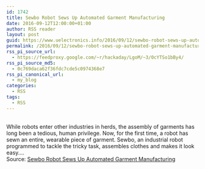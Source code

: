 ```yaml
---
id: 1742
title: Sewbo Robot Sews Up Automated Garment Manufacturing
date: 2016-09-12T12:00:00+01:00
author: RSS reader
layout: post
guid: https://www.uelectronics.info/2016/09/12/sewbo-robot-sews-up-automated-garment-manufacturing/
permalink: /2016/09/12/sewbo-robot-sews-up-automated-garment-manufacturing/
rss_pi_source_url:
  - https://feedproxy.google.com/~r/hackaday/LgoM/~3/0cYTSo1bBy4/
rss_pi_source_md5:
  - 0c769daca62f36fdc7cde5c0974368e7
rss_pi_canonical_url:
  - my_blog
categories:
  - RSS
tags:
  - RSS
---
```

&#013;  
While robots enter other industries in herds, the assembly of garments has long been a tedious, human privilege. Now, for the first time, a robot has sewn an entire, wearable piece of garment. Sewbo, an industrial robot programmed to tackle the tricky task, assembles clothes and makes it look easy.…&#013;  
Source: <a href="https://feedproxy.google.com/~r/hackaday/LgoM/~3/0cYTSo1bBy4/" target="_blank">Sewbo Robot Sews Up Automated Garment Manufacturing</a>